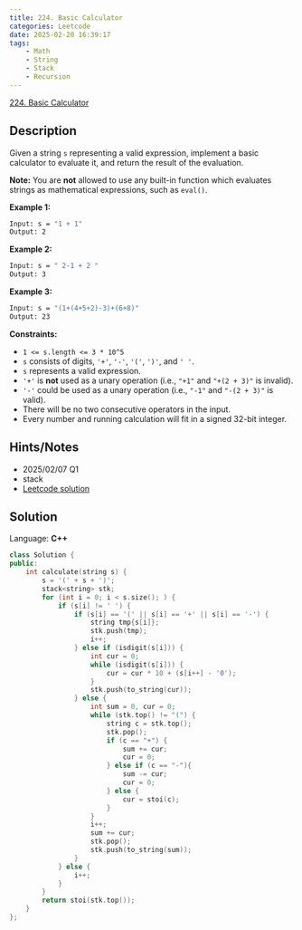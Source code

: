 ```yaml
---
title: 224. Basic Calculator
categories: Leetcode
date: 2025-02-20 16:39:17
tags:
    - Math
    - String
    - Stack
    - Recursion
---
```


[224. Basic Calculator](https://leetcode.com/problems/basic-calculator/description/?envType=company&envId=facebook&favoriteSlug=facebook-three-months)

## Description

Given a string `s` representing a valid expression, implement a basic calculator to evaluate it, and return the result of the evaluation.

**Note:**  You are **not**  allowed to use any built-in function which evaluates strings as mathematical expressions, such as `eval()`.

**Example 1:**

```bash
Input: s = "1 + 1"
Output: 2
```

**Example 2:**

```bash
Input: s = " 2-1 + 2 "
Output: 3
```

**Example 3:**

```bash
Input: s = "(1+(4+5+2)-3)+(6+8)"
Output: 23
```

**Constraints:**

- `1 <= s.length <= 3 * 10^5`
- `s` consists of digits, `'+'`, `'-'`, `'('`, `')'`, and `' '`.
- `s` represents a valid expression.
- `'+'` is **not**  used as a unary operation (i.e., `"+1"` and `"+(2 + 3)"` is invalid).
- `'-'` could be used as a unary operation (i.e., `"-1"` and `"-(2 + 3)"` is valid).
- There will be no two consecutive operators in the input.
- Every number and running calculation will fit in a signed 32-bit integer.

## Hints/Notes

- 2025/02/07 Q1
- stack
- [Leetcode solution](https://leetcode.com/problems/basic-calculator/?envType=company&envId=facebook&favoriteSlug=facebook-three-months)

## Solution

Language: **C++**

```C++
class Solution {
public:
    int calculate(string s) {
        s = '(' + s + ')';
        stack<string> stk;
        for (int i = 0; i < s.size(); ) {
            if (s[i] != ' ') {
                if (s[i] == '(' || s[i] == '+' || s[i] == '-') {
                    string tmp{s[i]};
                    stk.push(tmp);
                    i++;
                } else if (isdigit(s[i])) {
                    int cur = 0;
                    while (isdigit(s[i])) {
                        cur = cur * 10 + (s[i++] - '0');
                    }
                    stk.push(to_string(cur));
                } else {
                    int sum = 0, cur = 0;
                    while (stk.top() != "(") {
                        string c = stk.top();
                        stk.pop();
                        if (c == "+") {
                            sum += cur;
                            cur = 0;
                        } else if (c == "-"){
                            sum -= cur;
                            cur = 0;
                        } else {
                            cur = stoi(c);
                        }
                    }
                    i++;
                    sum += cur;
                    stk.pop();
                    stk.push(to_string(sum));
                }
            } else {
                i++;
            }
        }
        return stoi(stk.top());
    }
};
```
